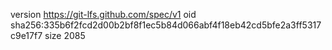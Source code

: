 version https://git-lfs.github.com/spec/v1
oid sha256:335b6f2fcd2d00b2bf8f1ec5b84d066abf4f18eb42cd5bfe2a3ff5317c9e17f7
size 2085
